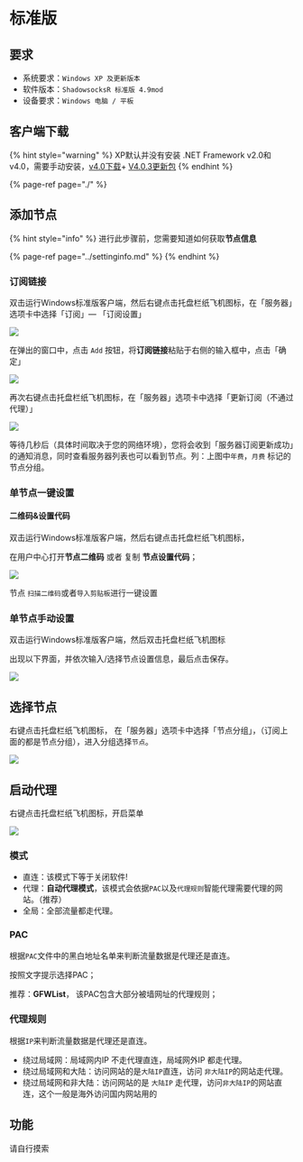 # 标准版

## 要求

* 系统要求：`Windows XP 及更新版本`
* 软件版本：`ShadowsocksR 标准版 4.9mod`
* 设备要求：`Windows 电脑 / 平板`

## 客户端下载

{% hint style="warning" %}
 XP默认并没有安装 .NET Framework v2.0和v4.0，需要手动安装，[v4.0下载](https://download.microsoft.com/download/1/B/E/1BE39E79-7E39-46A3-96FF-047F95396215/dotNetFx40_Full_setup.exe)+ [V4.0.3更新包](https://download.microsoft.com/download/1/B/E/1BE39E79-7E39-46A3-96FF-047F95396215/dotNetFx40_Full_setup.exe)
{% endhint %}

{% page-ref page="./" %}

##  添加节点

{% hint style="info" %}
进行此步骤前，您需要知道如何获取**节点信息**

{% page-ref page="../settinginfo.md" %}
{% endhint %}

### 订阅链接

双击运行Windows标准版客户端，然后右键点击托盘栏纸飞机图标，在「服务器」选项卡中选择「订阅」— 「订阅设置」

![](../../.gitbook/assets/windowsbasic_sub%20%281%29.png)

在弹出的窗口中，点击 `Add` 按钮，将**订阅链接**粘贴于右侧的输入框中，点击「确定」

![](../../.gitbook/assets/windowsbasic_sub2.png)

再次右键点击托盘栏纸飞机图标，在「服务器」选项卡中选择「更新订阅（不通过代理）」

![](../../.gitbook/assets/windowsbasic_sub.png)

等待几秒后（具体时间取决于您的网络环境），您将会收到「服务器订阅更新成功」的通知消息，同时查看服务器列表也可以看到节点。列：上图中`年费`，`月费` 标记的节点分组。

### 单节点一键设置

#### 二维码&设置代码

 双击运行Windows标准版客户端，然后右键点击托盘栏纸飞机图标，

在用户中心打开**节点二维码** 或者 复制 **节点设置代码**；

![](../../.gitbook/assets/menu%20%281%29.png)

节点 `扫描二维码`或者`导入剪贴板`进行一键设置

###  单节点手动设置

 双击运行Windows标准版客户端，然后双击托盘栏纸飞机图标

出现以下界面，并依次输入/选择节点设置信息，最后点击保存。

![](../../.gitbook/assets/windowsbasic_sub3.png)

## 选择节点

右键点击托盘栏纸飞机图标， 在「服务器」选项卡中选择「节点分组」，（订阅上面的都是节点分组），进入分组选择`节点`。

![](../../.gitbook/assets/windows_setting.png)

## 启动代理

 右键点击托盘栏纸飞机图标，开启菜单

![](../../.gitbook/assets/menu.png)

### 模式

* 直连：该模式下等于关闭软件!
* 代理：**自动代理模式**，该模式会依据`PAC`以及`代理规则`智能代理需要代理的网站。（推荐）
* 全局：全部流量都走代理。

### PAC

根据`PAC`文件中的黑白地址名单来判断流量数据是代理还是直连。

按照文字提示选择PAC；

推荐：**GFWList**， 该PAC包含大部分被墙网址的代理规则；

### 代理规则

根据`IP`来判断流量数据是代理还是直连。

* 绕过局域网：局域网内IP 不走代理直连，局域网外IP 都走代理。
* 绕过局域网和大陆：访问网站的是`大陆IP`直连，访问 `非大陆IP`的网站走代理。
* 绕过局域网和非大陆：访问网站的是 `大陆IP` 走代理，访问`非大陆IP`的网站直连，这个一般是海外访问国内网站用的

## 功能

请自行摸索



